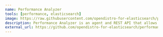 ```yaml
---
name: Performance Analyzer
tools: [performance, elasticsearch]
image: https://raw.githubusercontent.com/opendistro-for-elasticsearch/performance-analyzer/master/docs/images/pa.png
description: Performance Analyzer is an agent and REST API that allows you to query numerous performance metrics of your elasticsearch cluster, including aggregations of those metrics, independent of the Java Virtual Machine (JVM).
external_url: https://github.com/opendistro-for-elasticsearch/performance-analyzer/blob/master/docs/READER.md
---
```

